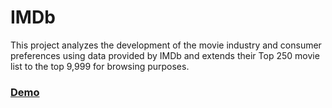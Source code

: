 # IMDb
This project analyzes the development of the movie industry and consumer preferences using data provided by IMDb
and extends their Top 250 movie list to the top 9,999 for browsing purposes.

### [Demo](https://imdb-analysis.herokuapp.com/)

